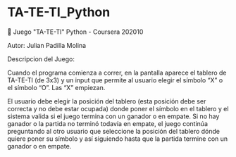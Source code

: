 # TA-TE-TI_Python

🎲 Juego "TA-TE-TI" Python - Coursera 202010

Autor: Julian Padilla Molina

Descripcion del Juego:

Cuando el programa comienza a correr, en la pantalla aparece el tablero de TA-TE-TI (de 3x3) y un input que permite al usuario elegir el símbolo “X” o el símbolo “O”. Las “X” empiezan.

El usuario debe elegir la posición del tablero (esta posición debe ser correcta y no debe estar ocupada) donde poner el símbolo en el tablero y el sistema valida si el juego termina con un ganador o en empate. Si no hay ganador o la partida no terminó todavía en empate, el juego continúa preguntando al otro usuario que seleccione la posición del tablero dónde quiere poner su símbolo y así siguiendo hasta que la partida termine con un ganador o en empate.
